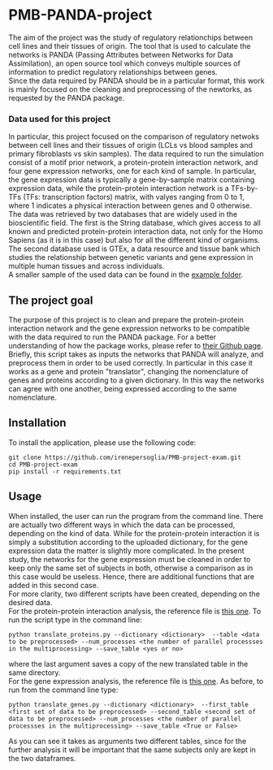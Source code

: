 # PMB-PANDA-project

The aim of the project was the study of regulatory relationchips between cell lines and their tissues of origin. The tool that is used to calculate the networks is PANDA (Passing Attributes between Networks for Data Assimilation), an open source tool which conveys multiple sources of information to predict regulatory relationships between genes. \
Since the data required by PANDA should be in a particular format, this work is mainly focused on the cleaning and preprocessing of the newtorks, as requested by the PANDA package. 

### Data used for this project
In particular, this project focused on the comparison of regulatory netwoks between cell lines and their tissues of origin (LCLs vs blood samples and primary fibroblasts vs skin samples). The data required to run the simulation consist of a motif prior network, a protein-protein interaction network, and four gene expression networks, one for each kind of sample. In particular, the gene expression data is typically a gene-by-sample matrix containing expression data, while the protein-protein interaction network is a TFs-by-TFs (TFs: transcription factors) matrix, with valyes ranging from 0 to 1, where 1 indicates a physical interaction between genes and 0 otherwise.\
The data was retrieved by two databases that are widely used in the bioscientific field. The first is the String database, which gives access to all known and predicted protein-protein interaction data, not only for the Homo Sapiens (as it is in this case) but also for all the different kind of organisms.\
The second database used is GTEx, a data resource and tissue bank which studies the relationship between genetic variants and gene expression in multiple human tissues and across individuals.\
A smaller sample of the used data can be found in the [example folder](https://github.com/irenepersoglia/PMB-project-exam/tree/main/example).

## The project goal
The purpose of this project is to clean and prepare the protein-protein interaction network and the gene expression networks to be compatible with the data required to run the PANDA package. For a better understanding of how the package works, please refer to [their Github page](https://github.com/netZoo/netZooPy).\
Briefly, this script takes as inputs the networks that PANDA will analyze, and preprocess them in order to be used correctly. In particular in this case it works as a gene and protein "translator", changing the nomenclature of genes and proteins according to a given dictionary. In this way the networks can agree with one another, being expressed according to the same nomenclature.

## Installation
To install the application, please use the following code:
```
git clone https://github.com/irenepersoglia/PMB-project-exam.git
cd PMB-project-exam
pip install -r requirements.txt
```

## Usage
When installed, the user can run the program from the command line. There are actually two different ways in which the data can be processed, depending on the kind of data. While for the protein-protein interaction it is simply a substitution according to the uploaded dictionary, for the gene expression data the matter is slightly more complicated. In the present study, the networks for the gene expression must be cleaned in order to keep only the same set of subjects in both, otherwise a comparison as in this case would be useless. Hence, there are additional functions that are added in this second case.\
For more clarity, two different scripts have been created, depending on the desired data.\
For the protein-protein interaction analysis, the reference file is [this one](https://github.com/irenepersoglia/PMB-project-exam/blob/main/translate_proteins.py). To run the script type in the command line:
```
python translate_proteins.py --dictionary <dictionary>  --table <data to be preprocessed> --num_processes <the number of parallel processses in the multiprocessing> --save_table <yes or no>
```
where the last argument saves a copy of the new translated table in the same directory.\
For the gene expression analysis, the reference file is [this one](https://github.com/irenepersoglia/PMB-project-exam/blob/main/translate_proteins.py). As before, to run from the command line type:
```
python translate_genes.py --dictionary <dictionary>  --first_table <first set of data to be preprocessed> --second_table <second set of data to be preprocessed> --num_processes <the number of parallel processses in the multiprocessing> --save_table <True or False>
```
As you can see it takes as arguments two different tables, since for the further analysis it will be important that the same subjects only are kept in the two dataframes. 
